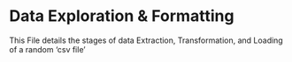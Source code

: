 # Data Exploration & Formatting

This File details the stages of data Extraction, Transformation, and Loading of a random ‘csv file’
